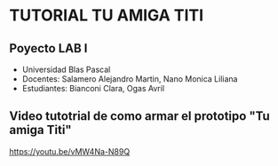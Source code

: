 # TUTORIAL TU AMIGA TITI
## Poyecto LAB I
- Universidad Blas Pascal
- Docentes: Salamero Alejandro Martin, Nano Monica Liliana 
- Estudiantes: Bianconi Clara, Ogas Avril

## Video tutotrial de como armar el prototipo "Tu amiga Titi"

https://youtu.be/vMW4Na-N89Q 
